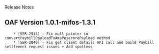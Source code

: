 Release Notes

## OAF Version 1.0.1-mifos-1.3.1
        * [SER-2514] - Fix null pointer in convertPaybillPayloadToAmsPesacorePayload method
        * [SER-2040] - Fix get client details API call and build Paybill settlement request issues + Add spotless

